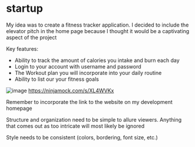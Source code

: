 # startup
My idea was to create a fitness tracker application. I decided to include the elevator pitch in the home page because I thought it would be a captivating aspect of the project

Key features: 
  - Ability to track the amount of calories you intake and burn each day
  - Login to your account with username and password
  - The Workout plan you will incorporate into your daily routine
  - Ability to list our your fitness goals

![image](https://user-images.githubusercontent.com/101172114/215017870-f5089c23-8ccc-47ae-9d12-81a4b1f1105e.png)
https://ninjamock.com/s/XL4WVKx

Remember to incorporate the link to the website on my development homepage

Structure and organization need to be simple to allure viewers. Anything that comes out as too intricate will most likely be ignored

Style needs to be consistent (colors, bordering, font size, etc.)
